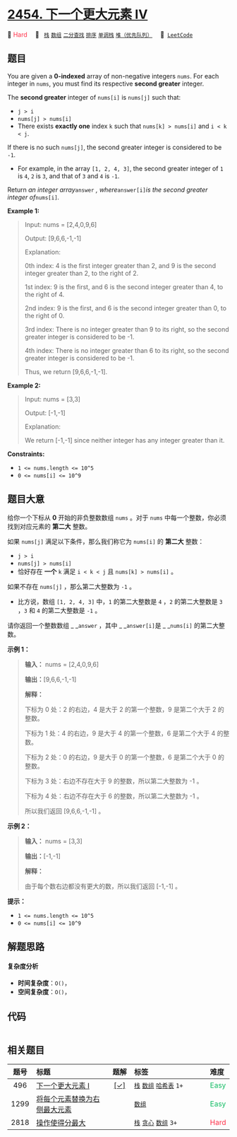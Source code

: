 # [2454. 下一个更大元素 IV](https://leetcode.com/problems/next-greater-element-iv)

🔴 <font color=#ff334b>Hard</font>&emsp; 🔖&ensp; [`栈`](/leetcode-js/outline/tag/stack.md) [`数组`](/leetcode-js/outline/tag/array.md) [`二分查找`](/leetcode-js/outline/tag/binary-search.md) [`排序`](/leetcode-js/outline/tag/sorting.md) [`单调栈`](/leetcode-js/outline/tag/monotonic-stack.md) [`堆（优先队列）`](/leetcode-js/outline/tag/heap-priority-queue.md)&emsp; 🔗&ensp;[`LeetCode`](https://leetcode.com/problems/next-greater-element-iv)

## 题目

You are given a **0-indexed** array of non-negative integers `nums`. For each
integer in `nums`, you must find its respective **second greater** integer.

The **second greater** integer of `nums[i]` is `nums[j]` such that:

  * `j > i`
  * `nums[j] > nums[i]`
  * There exists **exactly one** index `k` such that `nums[k] > nums[i]` and `i < k < j`.

If there is no such `nums[j]`, the second greater integer is considered to be
`-1`.

  * For example, in the array `[1, 2, 4, 3]`, the second greater integer of `1` is `4`, `2` is `3`, and that of `3` and `4` is `-1`.

Return _an integer array_`answer` _, where_`answer[i]`_is the second greater
integer of_`nums[i]`_._



**Example 1:**

> Input: nums = [2,4,0,9,6]
> 
> Output: [9,6,6,-1,-1]
> 
> Explanation:
> 
> 0th index: 4 is the first integer greater than 2, and 9 is the second integer greater than 2, to the right of 2.
> 
> 1st index: 9 is the first, and 6 is the second integer greater than 4, to the right of 4.
> 
> 2nd index: 9 is the first, and 6 is the second integer greater than 0, to the right of 0.
> 
> 3rd index: There is no integer greater than 9 to its right, so the second greater integer is considered to be -1.
> 
> 4th index: There is no integer greater than 6 to its right, so the second greater integer is considered to be -1.
> 
> Thus, we return [9,6,6,-1,-1].

**Example 2:**

> Input: nums = [3,3]
> 
> Output: [-1,-1]
> 
> Explanation:
> 
> We return [-1,-1] since neither integer has any integer greater than it.

**Constraints:**

  * `1 <= nums.length <= 10^5`
  * `0 <= nums[i] <= 10^9`


## 题目大意

给你一个下标从 **0**  开始的非负整数数组 `nums` 。对于 `nums` 中每一个整数，你必须找到对应元素的 **第二大**  整数。

如果 `nums[j]` 满足以下条件，那么我们称它为 `nums[i]` 的 **第二大**  整数：

  * `j > i`
  * `nums[j] > nums[i]`
  * 恰好存在 **一个**  `k` 满足 `i < k < j` 且 `nums[k] > nums[i]` 。

如果不存在 `nums[j]` ，那么第二大整数为 `-1` 。

  * 比方说，数组 `[1, 2, 4, 3]` 中，`1` 的第二大整数是 `4` ，`2` 的第二大整数是 `3` ，`3` 和 `4` 的第二大整数是 `-1` 。

请你返回一个整数数组 _ _`answer` ，其中 _ _`answer[i]`是 _ _`nums[i]` 的第二大整数。



**示例 1：**

> 
> 
> 
> 
> 
> **输入：** nums = [2,4,0,9,6]
> 
> **输出：**[9,6,6,-1,-1]
> 
> **解释：**
> 
> 下标为 0 处：2 的右边，4 是大于 2 的第一个整数，9 是第二个大于 2 的整数。
> 
> 下标为 1 处：4 的右边，9 是大于 4 的第一个整数，6 是第二个大于 4 的整数。
> 
> 下标为 2 处：0 的右边，9 是大于 0 的第一个整数，6 是第二个大于 0 的整数。
> 
> 下标为 3 处：右边不存在大于 9 的整数，所以第二大整数为 -1 。
> 
> 下标为 4 处：右边不存在大于 6 的整数，所以第二大整数为 -1 。
> 
> 所以我们返回 [9,6,6,-1,-1] 。
> 
> 

**示例 2：**

> 
> 
> 
> 
> 
> **输入：** nums = [3,3]
> 
> **输出：**[-1,-1]
> 
> **解释：**
> 
> 由于每个数右边都没有更大的数，所以我们返回 [-1,-1] 。
> 
> 



**提示：**

  * `1 <= nums.length <= 10^5`
  * `0 <= nums[i] <= 10^9`


## 解题思路

#### 复杂度分析

- **时间复杂度**：`O()`，
- **空间复杂度**：`O()`，

## 代码

```javascript

```

## 相关题目

<!-- prettier-ignore -->
| 题号 | 标题 | 题解 | 标签 | 难度 |
| :------: | :------ | :------: | :------ | :------ |
| 496 | [下一个更大元素 I](https://leetcode.com/problems/next-greater-element-i) | [[✓]](/leetcode-js/problem/0496.md) |  [`栈`](/leetcode-js/outline/tag/stack.md) [`数组`](/leetcode-js/outline/tag/array.md) [`哈希表`](/leetcode-js/outline/tag/hash-table.md) `1+` | <font color=#15bd66>Easy</font> |
| 1299 | [将每个元素替换为右侧最大元素](https://leetcode.com/problems/replace-elements-with-greatest-element-on-right-side) |  |  [`数组`](/leetcode-js/outline/tag/array.md) | <font color=#15bd66>Easy</font> |
| 2818 | [操作使得分最大](https://leetcode.com/problems/apply-operations-to-maximize-score) |  |  [`栈`](/leetcode-js/outline/tag/stack.md) [`贪心`](/leetcode-js/outline/tag/greedy.md) [`数组`](/leetcode-js/outline/tag/array.md) `3+` | <font color=#ff334b>Hard</font> |

<style>
.blue {
    background-color: #096dd9;
    padding: 0.25rem 0.5rem;
    margin: 0;
    font-size: 0.85em;
    border-radius: 3px;
    color: white;
    font-weight: 500;
}
table th:first-of-type { width: 10%; }
table th:nth-of-type(2) { width: 35%; }
table th:nth-of-type(3) { width: 10%; }
table th:nth-of-type(4) { width: 35%; }
table th:nth-of-type(5) { width: 10%; }
</style>
